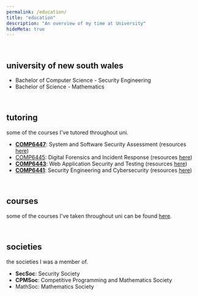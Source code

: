 ```yaml
---
permalink: /education/
title: "education"
description: "An overview of my time at University"
hideMeta: true
---
```


&nbsp;

## university of new south wales
* Bachelor of Computer Science - Security Engineering
* Bachelor of Science - Mathematics

&nbsp;

## tutoring
some of the courses I've tutored throughout uni.
* **[COMP6447](https://webcms3.cse.unsw.edu.au/COMP6447/22T2/outline#summary)**: System and Software Security Assessment (resources [here](/6447))
* [COMP6445](): Digital Forensics and Incident Response (resources [here](/6445))
* **[COMP6443](https://webcms3.cse.unsw.edu.au/static/uploads/course/COMP6443/22T2/f474e3afa054dcd777fcce57bc0708411f2ec6c549cdd5d7f6e31103f6f62dd6/Course_Outline_64436843_2022T2.pdf)**: Web Application Security and Testing (resources [here](/6443))
* **[COMP6441]()**: Security Engineering and Cybersecurity (resources [here](/6441))

&nbsp;

## courses
some of the courses I've taken throughout uni can be found [here](/courses).

&nbsp;

## societies
the societies I was a member of.
* **SecSoc**: Security Society
* **CPMSoc**: Competitive Programming and Mathematics Society
* MathSoc: Mathematics Society
